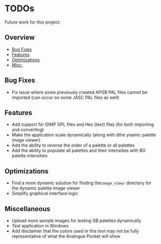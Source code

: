 # TODOs
Future work for this project.
## Overview
- [Bug Fixes](#bug-fixes)
- [Features](#features)
- [Optimizations](#optimizations)
- [Misc.](#miscellaneous)

## Bug Fixes
- Fix issue where some previously created APGB PAL files cannot be imported (can occur on some JASC PAL files as well)

## Features
- Add support for GIMP GPL files and Hex (text) files (for both importing and converting)
- Make the application scale dynamically (along with dthe ynamic palette image viewer)
- Add the ability to reverse the order of a palette or all palettes
- Add the ability to populate all palettes and their intensities with BG palette intensities

## Optimizations
- Find a more dynamic solution for finding the`image_view/` directory for the dynamic palette image viewer
- Simplify graphical interface logic

## Miscellaneous
- Upload more sample images for testing GB palettes dynamically
- Test application in Windows
- Add disclaimer that the colors used in this tool may not be fully representative of what the Analogue Pocket will show

